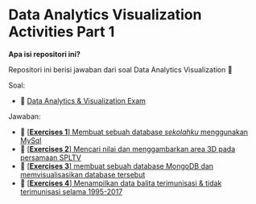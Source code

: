 # Data Analytics Visualization Activities Part 1

**Apa isi repositori ini?**

Repositori ini berisi jawaban dari soal Data Analytics Visualization 🚀

Soal: 
- 📔 [Data Analytics & Visualization Exam](https://github.com/LintangWisesa/Ujian_AnalyticsVisualization_JCDS03.git)

Jawaban:
- 💪 [[**Exercises 1**] Membuat sebuah database *sekolahku* menggunakan MySql](modules/part-1/soal1-mysql-school-db.md)
- 💪 [[**Exercises 2**] Mencari nilai dan menggambarkan area 3D pada persamaan SPLTV](modules/part-1/soal2-spltv.md)
- 💪 [[**Exercises 3**] membuat sebuah database MongoDB dan memvisualisasikan database tersebut](modules/part-1/soal3-mongo-kampus-db.md)
- 💪 [[**Exercises 4**] Menampilkan data balita terimunisasi & tidak terimunisasi selama 1995-2017](modules/part-1/soal4-imunisasi-.md)
